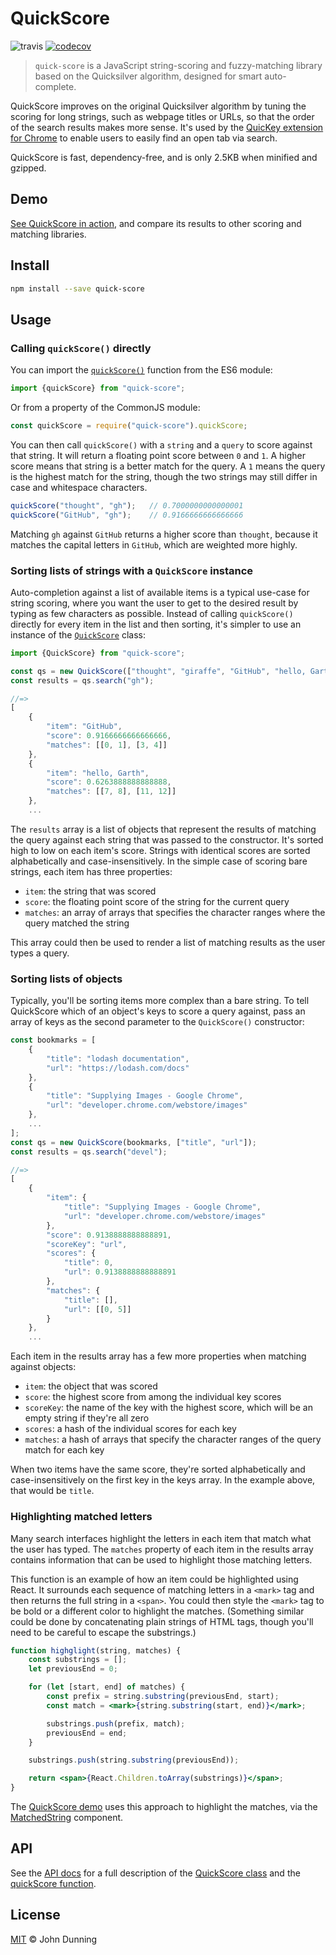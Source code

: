 # QuickScore

![travis](https://travis-ci.com/fwextensions/quick-score.svg) [![codecov](https://codecov.io/gh/fwextensions/quick-score/graph/badge.svg)](https://codecov.io/gh/fwextensions/quick-score)

> `quick-score` is a JavaScript string-scoring and fuzzy-matching library based on the Quicksilver algorithm, designed for smart auto-complete.

QuickScore improves on the original Quicksilver algorithm by tuning the scoring for long strings, such as webpage titles or URLs, so that the order of the search results makes more sense.  It's used by the [QuicKey extension for Chrome](https://chrome.google.com/webstore/detail/quickey-%E2%80%93-the-quick-tab-s/ldlghkoiihaelfnggonhjnfiabmaficg) to enable users to easily find an open tab via search.

QuickScore is fast, dependency-free, and is only 2.5KB when minified and gzipped.


## Demo

[See QuickScore in action](https://fwextensions.github.io/quick-score-demo/), and compare its results to other scoring and matching libraries.


## Install

```sh
npm install --save quick-score
```


## Usage

### Calling `quickScore()` directly

You can import the [`quickScore()`](https://fwextensions.github.io/quick-score/global.html#quickScore) function from the ES6 module:

```js
import {quickScore} from "quick-score";
```

Or from a property of the CommonJS module:

```js
const quickScore = require("quick-score").quickScore;
```

You can then call `quickScore()` with a `string` and a `query` to score against that string.  It will return a floating point score between `0` and `1`.  A higher score means that string is a better match for the query.  A `1` means the query is the highest match for the string, though the two strings may still differ in case and whitespace characters.

```js
quickScore("thought", "gh");   // 0.7000000000000001
quickScore("GitHub", "gh");    // 0.9166666666666666
```

Matching `gh` against `GitHub` returns a higher score than `thought`, because it matches the capital letters in `GitHub`, which are weighted more highly.


### Sorting lists of strings with a `QuickScore` instance

Auto-completion against a list of available items is a typical use-case for string scoring, where you want the user to get to the desired result by typing as few characters as possible.  Instead of calling `quickScore()` directly for every item in the list and then sorting, it's simpler to use an instance of the [`QuickScore`](https://fwextensions.github.io/quick-score/QuickScore.html) class:

```js
import {QuickScore} from "quick-score";

const qs = new QuickScore(["thought", "giraffe", "GitHub", "hello, Garth"]);
const results = qs.search("gh");

//=>
[
    {
        "item": "GitHub",
        "score": 0.9166666666666666,
        "matches": [[0, 1], [3, 4]]
    },
    {
        "item": "hello, Garth",
        "score": 0.6263888888888888,
        "matches": [[7, 8], [11, 12]]
    },
    ...
```

The `results` array is a list of objects that represent the results of matching the query against each string that was passed to the constructor.  It's sorted high to low on each item's score.  Strings with identical scores are sorted alphabetically and case-insensitively.  In the simple case of scoring bare strings, each item has three properties:

* `item`: the string that was scored
* `score`: the floating point score of the string for the current query
* `matches`: an array of arrays that specifies the character ranges where the query matched the string

This array could then be used to render a list of matching results as the user types a query.


### Sorting lists of objects

Typically, you'll be sorting items more complex than a bare string.  To tell QuickScore which of an object's keys to score a query against, pass an array of keys as the second parameter to the `QuickScore()` constructor:

```js
const bookmarks = [
    {
        "title": "lodash documentation",
        "url": "https://lodash.com/docs"
    },
    {
        "title": "Supplying Images - Google Chrome",
        "url": "developer.chrome.com/webstore/images"
    },
    ...
];
const qs = new QuickScore(bookmarks, ["title", "url"]);
const results = qs.search("devel");

//=>
[
    {
        "item": {
            "title": "Supplying Images - Google Chrome",
            "url": "developer.chrome.com/webstore/images"
        },
        "score": 0.9138888888888891,
        "scoreKey": "url",
        "scores": {
            "title": 0,
            "url": 0.9138888888888891
        },
        "matches": {
            "title": [],
            "url": [[0, 5]]
        }
    },
    ...
```

Each item in the results array has a few more properties when matching against objects:

* `item`: the object that was scored
* `score`: the highest score from among the individual key scores
* `scoreKey`: the name of the key with the highest score, which will be an empty string if they're all zero
* `scores`: a hash of the individual scores for each key
* `matches`: a hash of arrays that specify the character ranges of the query match for each key

When two items have the same score, they're sorted alphabetically and case-insensitively on the first key in the keys array.  In the example above, that would be `title`.


### Highlighting matched letters

Many search interfaces highlight the letters in each item that match what the user has typed.  The `matches` property of each item in the results array contains information that can be used to highlight those matching letters.

This function is an example of how an item could be highlighted using React.  It surrounds each sequence of matching letters in a `<mark>` tag and then returns the full string in a `<span>`.  You could then style the `<mark>` tag to be bold or a different color to highlight the matches.  (Something similar could be done by concatenating plain strings of HTML tags, though you'll need to be careful to escape the substrings.)

```jsx
function highglight(string, matches) {
    const substrings = [];
    let previousEnd = 0;

    for (let [start, end] of matches) {
        const prefix = string.substring(previousEnd, start);
        const match = <mark>{string.substring(start, end)}</mark>;

        substrings.push(prefix, match);
        previousEnd = end;
    }

    substrings.push(string.substring(previousEnd));

    return <span>{React.Children.toArray(substrings)}</span>;
}
```

The [QuickScore demo](https://fwextensions.github.io/quick-score-demo/) uses this approach to highlight the matches, via the [MatchedString](https://github.com/fwextensions/quick-score-demo/blob/master/src/js/MatchedString.js) component.


## API

See the [API docs](https://fwextensions.github.io/quick-score/) for a full description of the [QuickScore class](https://fwextensions.github.io/quick-score/QuickScore.html) and the [quickScore function](https://fwextensions.github.io/quick-score/global.html#quickScore).


## License

[MIT](./LICENSE) © John Dunning
